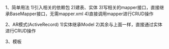 1、简单用法
 1)引入相关的依赖包
 2)建表、实体
 3)写相关的mapper接口，直接继承BaseMapper<T>接口，无需mapper.xml
 4)直接调用mapper进行CRUD操作
 
2、AR模式(ActiveRecord)
  1)实体继承Model<T>
  2)其余与上面一样，直接通过实体进行CRUD操作

3、模板